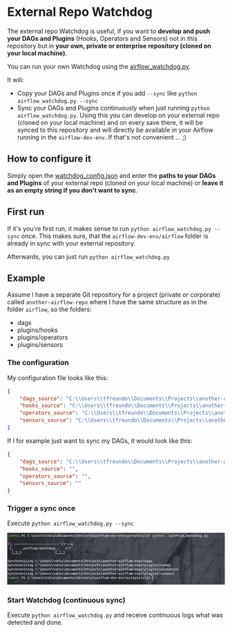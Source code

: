 # External Repo Watchdog
The external repo Watchdog is useful, if you want to **develop and push your DAGs and Plugins** (Hooks, Operators and Sensors) not in this repository but in **your own, private or enterprise repository (cloned on your local machine)**.

You can run your own Watchdog using the [airflow_watchdog.py](scripts/cli/airflow_watchdog.py).

It will:
* Copy your DAGs and Plugins once if you add `--sync` like `python airflow_watchdog.py --sync`
* Sync your DAGs and Plugins continuously when just running `python airflow_watchdog.py`. Using this you can develop on your external repo (cloned on your local machine) and on every save there, it will be synced to this repository and will directly be available in your Airflow running in the `airflow-dev-env`. If that's not convenient ... ;)

## How to configure it
Simply open the [watchdog_config.json](scripts/cli/watchdog_config.json) and enter the **paths to your DAGs and Plugins** of your external repo (cloned on your local machine) or **leave it as an empty string if you don't want to sync**.

## First run
If it's you're first run, it makes sense to run `python airflow_watchdog.py --sync` once. This makes sure, that the `airflow-dev-env/airflow` folder is already in sync with your external repository.

Afterwards, you can just run `python airflow_watchdog.py`

## Example
Assume I have a separate Git repository for a project (private or corporate) called `another-airflow-repo` where I have the same structure as in the folder `airflow`, so the folders:
* dags
* plugins/hooks
* plugins/operators
* plugins/sensors

### The configuration
My configuration file looks like this:

```json
{
    "dags_source": "C:\\Users\\tfreundo\\Documents\\Projects\\another-airflow-repo\\dags",
    "hooks_source": "C:\\Users\\tfreundo\\Documents\\Projects\\another-airflow-repo\\plugins\\hooks",
    "operators_source": "C:\\Users\\tfreundo\\Documents\\Projects\\another-airflow-repo\\plugins\\operators",
    "sensors_source": "C:\\Users\\tfreundo\\Documents\\Projects\\another-airflow-repo\\plugins\\sensors"
}
```

If I for example just want to sync my DAGs, it would look like this:

```json
{
    "dags_source": "C:\\Users\\tfreundo\\Documents\\Projects\\another-airflow-repo\\dags",
    "hooks_source": "",
    "operators_source": "",
    "sensors_source": ""
}
```

### Trigger a sync once
Execute `python airflow_watchdog.py --sync`

![managepy_watchdog_triggersynconce.png](../../images/managepy_watchdog_triggersynconce.png)

### Start Watchdog (continuous sync)
Execute `python airflow_watchdog.py` and receive continuous logs what was detected and done.
<!-- TODO Show Watchdog -->
<!-- Do you need to trigger once manually before "watching" works? Or does it work folder-wide? -->
